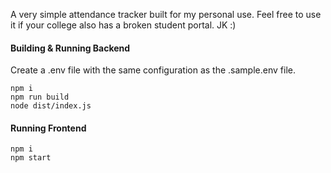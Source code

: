 A very simple attendance tracker built for my personal use.
Feel free to use it if your college also has a broken student portal. JK :)

#### Building & Running Backend
Create a .env file with the same configuration as the .sample.env file.
```
npm i
npm run build
node dist/index.js
```

#### Running Frontend
```
npm i
npm start
```
